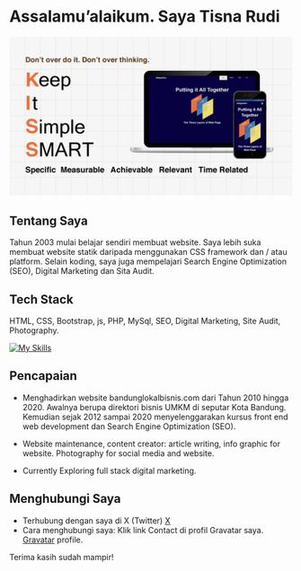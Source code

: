 # Assalamu’alaikum. Saya Tisna Rudi

![KISS principle](https://github.com/tisnarudi/tisnarudi/blob/main/KISS-principle.png)

## Tentang Saya

Tahun 2003 mulai belajar sendiri membuat website. Saya lebih suka membuat website statik daripada menggunakan CSS framework dan / atau platform. Selain koding, saya juga mempelajari Search Engine Optimization (SEO), Digital Marketing dan Sita Audit.


## Tech Stack

HTML, CSS, Bootstrap, js, PHP, MySql, SEO, Digital Marketing, Site Audit, Photography.

[![My Skills](https://skillicons.dev/icons?i=html,css,bootstrap,js,php,wordpress)](https://skillicons.dev)


## Pencapaian

-  Menghadirkan website bandunglokalbisnis.com dari Tahun 2010 hingga 2020. Awalnya berupa direktori bisnis UMKM di seputar Kota Bandung. Kemudian sejak 2012 sampai 2020 menyelenggarakan kursus front end web development dan Search Engine Optimization (SEO).

- Website maintenance, content creator: article writing, info graphic for website. Photography for social media and website.

- Currently Exploring full stack digital marketing.


## Menghubungi Saya

- Terhubung dengan saya di X (Twitter) [X](https://x.com/trisnya11)
- Cara menghubungi saya: Klik link Contact di profil Gravatar saya. [Gravatar](https://gravatar.com/bigloveadagio) profile.

Terima kasih sudah mampir!
